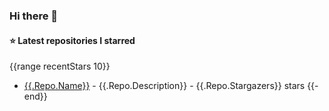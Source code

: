 ### Hi there 👋

<!--
**dilowar-hossain/dilowar-hossain** is a ✨ _special_ ✨ repository because its `README.md` (this file) appears on your GitHub profile.

Here are some ideas to get you started:

- 🔭 I’m currently working on ...
- 🌱 I’m currently learning ...
- 👯 I’m looking to collaborate on ...
- 🤔 I’m looking for help with ...
- 💬 Ask me about ...
- 📫 How to reach me: ...
- 😄 Pronouns: ...
- ⚡ Fun fact: ...
-->
#### ⭐ Latest repositories I starred
{{range recentStars 10}}
- [{{.Repo.Name}}]({{.Repo.URL}}) - {{.Repo.Description}} - {{.Repo.Stargazers}} stars
  {{- end}}
